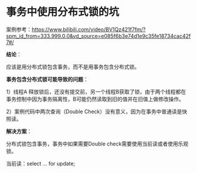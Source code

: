 # 事务中使用分布式锁的坑

案例参考：https://www.bilibili.com/video/BV1Qz421f7fm/?spm_id_from=333.999.0.0&vd_source=e085f6b3e74d1e9c35fe18734cac42f7#/

**结论**：

应该是用分布式锁包含事务，而不是用事务包含分布式锁。

**事务包含分布式锁可能导致的问题**：

1）线程A 释放锁后，还没有提交前，另一个线程B获取了锁，由于两个线程都在事务控制中因为事务隔离性，B可能仍然读取到旧的值并在旧值上做修改操作。

2）案例代码中两次查询（Double Check）没有意义，因为在事务中普通读是快照读。

**解决方案**：

分布式锁包含事务，事务中如果需要Double check需要使用当前读或者使用乐观锁。

当前读：select ... for update;